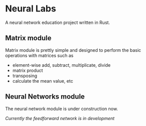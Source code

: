 # Neural Labs

A neural network education project written in Rust. 

## Matrix module
Matrix module is prettly simple and designed to perform the basic operations with matrices such as
- element-wise add, subtract, multiplicate, divide
- matrix product
- transposing
- calculate the mean value, etc


## Neural Networks module
The neural network module is under construction now.

_Currently the feedforward network is in development_


